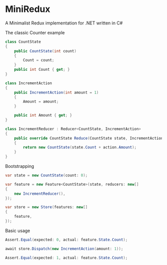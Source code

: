 # MiniRedux
A Minimalist Redux implementation for .NET written in C#

The classic Counter example

```csharp
class CountState
{
    public CountState(int count)
    {
        Count = count;
    }
    public int Count { get; }
}

class IncrementAction
{
    public IncrementAction(int amount = 1)
    {
        Amount = amount;
    }

    public int Amount { get; }
}

class IncrementReducer : Reducer<CountState, IncrementAction>
{
    public override CountState Reduce(CountState state, IncrementAction action)
    {
        return new CountState(state.Count + action.Amount);
    }
}
```

Bootstrapping

```csharp
var state = new CountState(count: 0);

var feature = new Feature<CountState>(state, reducers: new[]
{
    new IncrementReducer(),
});

var store = new Store(features: new[] 
{ 
    feature,
});
```

Basic usage

```csharp
Assert.Equal(expected: 0, actual: feature.State.Count);

await store.Dispatch(new IncrementAction(amount: 1));

Assert.Equal(expected: 1, actual: feature.State.Count);
```
